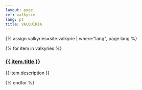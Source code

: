 ```yaml
---
layout: page
ref: valkyrie
lang: pt
title: VALQUIRIA
---
```


{% assign valkyries=site.valkyrie | where:"lang", page.lang %}

{% for item in valkyries %}
  <h3><a href="{{ item.url | prepend: site.baseurl }}">{{ item.title }}</a></h3>
  <p>{{ item.description }}</p>

{% endfor %}

